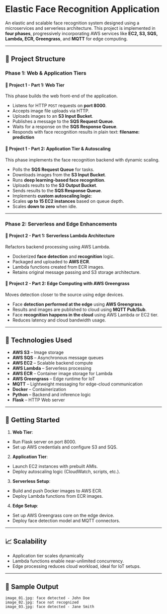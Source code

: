 # Elastic Face Recognition Application

An elastic and scalable face recognition system designed using a microservices and serverless architecture. This project is implemented in **four phases**, progressively incorporating AWS services like **EC2, S3, SQS, Lambda, ECR, Greengrass**, and **MQTT** for edge computing.

---

## 📁 Project Structure

### Phase 1: Web & Application Tiers

#### 📌 Project 1 - Part 1: Web Tier

This phase builds the web front-end of the application.

- Listens for HTTP `POST` requests on **port 8000**.
- Accepts image file uploads via HTTP.
- Uploads images to an **S3 Input Bucket**.
- Publishes a message to the **SQS Request Queue**.
- Waits for a response on the **SQS Response Queue**.
- Responds with face recognition results in plain text: **filename: prediction**


#### 📌 Project 1 - Part 2: Application Tier & Autoscaling

This phase implements the face recognition backend with dynamic scaling.

- Polls the **SQS Request Queue** for tasks.
- Downloads images from the **S3 Input Bucket**.
- Runs **deep learning-based face recognition**.
- Uploads results to the **S3 Output Bucket**.
- Sends results to the **SQS Response Queue**.
- Implements **custom autoscaling logic**:
- Scales **up to 15 EC2 instances** based on queue depth.
- Scales **down to zero** when idle.

---

### Phase 2: Serverless and Edge Enhancements

#### 📌 Project 2 - Part 1: Serverless Lambda Architecture

Refactors backend processing using AWS Lambda.

- Dockerized **face detection** and **recognition** logic.
- Packaged and uploaded to **AWS ECR**.
- Lambda functions created from ECR images.
- Retains original message passing and S3 storage architecture.

#### 📌 Project 2 - Part 2: Edge Computing with AWS Greengrass

Moves detection closer to the source using edge devices.

- Face **detection performed at the edge** using **AWS Greengrass**.
- Results and images are published to cloud using **MQTT Pub/Sub**.
- Face **recognition happens in the cloud** using AWS Lambda or EC2 tier.
- Reduces latency and cloud bandwidth usage.

---

## 🧰 Technologies Used

- **AWS S3** – Image storage
- **AWS SQS** – Asynchronous message queues
- **AWS EC2** – Scalable backend compute
- **AWS Lambda** – Serverless processing
- **AWS ECR** – Container image storage for Lambda
- **AWS Greengrass** – Edge runtime for IoT
- **MQTT** – Lightweight messaging for edge-cloud communication
- **Docker** – Containerization
- **Python** – Backend and inference logic
- **Flask** – HTTP Web server

---

## 🚀 Getting Started

1. **Web Tier**:
- Run Flask server on port 8000.
- Set up AWS credentials and configure S3 and SQS.

2. **Application Tier**:
- Launch EC2 instances with prebuilt AMIs.
- Deploy autoscaling logic (CloudWatch, scripts, etc.).

3. **Serverless Setup**:
- Build and push Docker images to AWS ECR.
- Deploy Lambda functions from ECR images.

4. **Edge Setup**:
- Set up AWS Greengrass core on the edge device.
- Deploy face detection model and MQTT connectors.

---

## 📈 Scalability

- Application tier scales dynamically
- Lambda functions enable near-unlimited concurrency.
- Edge processing reduces cloud workload, ideal for IoT setups.

---

## 🧪 Sample Output

```text
image_01.jpg: face detected - John Doe
image_02.jpg: face not recognized
image_03.jpg: face detected - Jane Smith